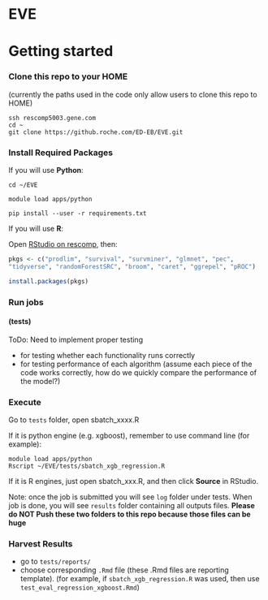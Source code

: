 # EVE


# Getting started


### Clone this repo to your HOME

(currently the paths used in the code only allow users to clone this repo to HOME)

```console
ssh rescomp5003.gene.com
cd ~
git clone https://github.roche.com/ED-EB/EVE.git
```


### Install Required Packages

If you will use **Python**:

```console
cd ~/EVE

module load apps/python

pip install --user -r requirements.txt
```

If you will use **R**:

Open [RStudio on rescomp](http://rescomp5105.gene.com:8080), then:

```r
pkgs <- c("prodlim", "survival", "survminer", "glmnet", "pec", 
"tidyverse", "randomForestSRC", "broom", "caret", "ggrepel", "pROC")

install.packages(pkgs)
```


### Run jobs

#### (tests)

ToDo: Need to implement proper testing


  - for testing whether each functionality runs correctly
  - for testing performance of each algorithm (assume each piece of the code works correctly, 
  how do we quickly compare the performance of the model?)
  

### Execute

Go to `tests` folder, open sbatch_xxxx.R

If it is python engine (e.g. xgboost), remember to use command line (for example):

```console
module load apps/python
Rscript ~/EVE/tests/sbatch_xgb_regression.R
```

If it is R engines, just open sbatch_xxx.R, and then click **Source** in RStudio.

Note: once the job is submitted you will see `log` folder under tests. 
When job is done, you will see `results` folder containing all outputs files. 
**Please do NOT Push these two folders to this repo because those files can be huge**

### Harvest Results

  - go to `tests/reports/`
  - choose corresponding `.Rmd` file (these .Rmd files are reporting template). 
  (for example, if `sbatch_xgb_regression.R` was used, 
  then use `test_eval_regression_xgboost.Rmd`)

